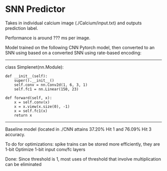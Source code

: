 # SNN Predictor

Takes in individual calcium image (./Calcium/input.txt) and outputs prediction label.

Performance is around ??? ms per image.

Model trained on the following CNN Pytorch model, then converted to an SNN using based on a converted SNN using rate-based encoding:

---

class Simplenet(nn.Module):

    def __init__(self):
        super().__init__()
        self.conv = nn.Conv2d(1, 6, 3, 1)
        self.fc1 = nn.Linear(150, 23)

    def forward(self, x):
        x = self.conv(x)
        x = x.view(x.size(0), -1)
        x = self.fc1(x)
        return x

---

Baseline model (located in ./CNN attains 37.20% Hit 1 and 76.09% Hit 3 accuracy.

To do for optimizations: spike trains can be stored more efficiently, they are 1-bit
Optimize 1-bit input conv/fc layers

Done: 
Since threshold is 1, most uses of threshold that involve multiplication can be eliminated
